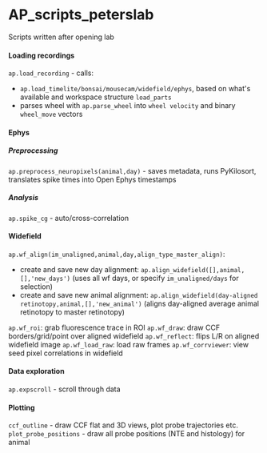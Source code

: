 # AP_scripts_peterslab
Scripts written after opening lab

#### Loading recordings
`ap.load_recording` - calls: 
- `ap.load_timelite/bonsai/mousecam/widefield/ephys`, based on what's available and workspace structure `load_parts`
- parses wheel with `ap.parse_wheel` into `wheel velocity` and binary `wheel_move` vectors

#### Ephys
##### Preprocessing
`ap.preprocess_neuropixels(animal,day)` - saves metadata, runs PyKilosort, translates spike times into Open Ephys timestamps
##### Analysis
`ap.spike_cg` - auto/cross-correlation

#### Widefield 
`ap.wf_align(im_unaligned,animal,day,align_type_master_align)`:
- create and save new day alignment: `ap.align_widefield([],animal,[],'new_days')` (uses all wf days, or specify `im_unaligned/days` for selection)
- create and save new animal alignment: `ap.align_widefield(day-aligned retinotopy,animal,[],'new_animal')` (aligns day-aligned average animal retinotopy to master retinotopy)

`ap.wf_roi`: grab fluorescence trace in ROI
`ap.wf_draw`: draw CCF borders/grid/point over aligned widefield
`ap.wf_reflect`: flips L/R on aligned widefield image
`ap.wf_load_raw`: load raw frames
`ap.wf_corrviewer`: view seed pixel correlations in widefield


#### Data exploration
`ap.expscroll` - scroll through data

#### Plotting
`ccf_outline` - draw CCF flat and 3D views, plot probe trajectories etc.
`plot_probe_positions` - draw all probe positions (NTE and histology) for animal
